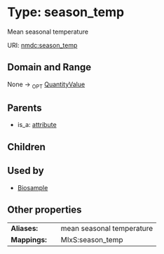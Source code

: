 
# Type: season_temp


Mean seasonal temperature

URI: [nmdc:season_temp](https://microbiomedata/meta/season_temp)


## Domain and Range

None ->  <sub>OPT</sub> [QuantityValue](QuantityValue.md)

## Parents

 *  is_a: [attribute](attribute.md)

## Children


## Used by

 * [Biosample](Biosample.md)

## Other properties

|  |  |  |
| --- | --- | --- |
| **Aliases:** | | mean seasonal temperature |
| **Mappings:** | | MIxS:season_temp |

